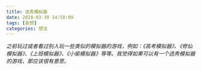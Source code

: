 ```yaml
---
title: 选秀模拟器
date: 2020-03-30 14:58:09
tags: [妄想]
categories: 想法
---
```

*之前玩过或者看过别人玩一些类似的模拟器的游戏，例如：《高考模拟器》、《修仙模拟器》、《上班模拟器》、《小偷模拟器》等等。我觉得如果可以有一个选秀模拟器的游戏，那应该很有意思。*
